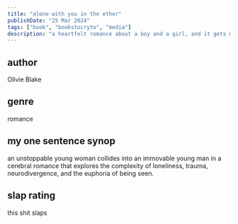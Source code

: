```yaml
---
title: "alone with you in the ether"
publishDate: "25 Mar 2024"
tags: ["book", "bookstocryto", "media"]
description: "a heartfelt romance about a boy and a girl, and it gets messy..."
---
```


## author
Olivie Blake


## genre
romance


## my one sentence synop
an unstoppable young woman collides into an immovable young man in a cerebral romance that explores the complexity of loneliness, trauma, neurodivergence, and the euphoria of being seen.


## slap rating
this shit slaps
